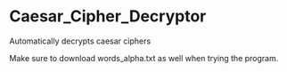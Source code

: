 # Caesar_Cipher_Decryptor
Automatically decrypts caesar ciphers

Make sure to download words_alpha.txt as well when trying the program.  
